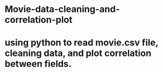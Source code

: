 # Movie-data-cleaning-and-correlation-plot

# using python to read movie.csv file, cleaning data, and plot correlation between fields.
